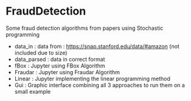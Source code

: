 # FraudDetection

Some fraud detection algorithms from papers using Stochastic programming

- data_in : data from : https://snap.stanford.edu/data/#amazon (not included due to size)
- data_parsed : data in correct format
- fBox : Jupyter using FBox Algorithm
- Fraudar : Jupyter using Fraudar Algorithm
- Linear : Jupyter implementing the linear programming method
- Gui : Graphic interface combining all 3 approaches to run them on a small example
